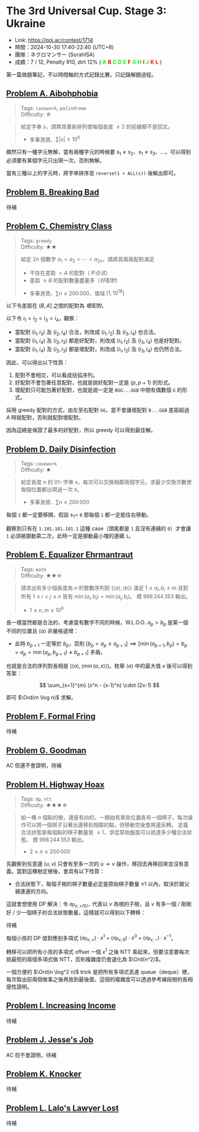 # The 3rd Universal Cup. Stage 3: Ukraine

- Link: <https://qoj.ac/contest/1714>
- 時間：2024-10-30 17:40-22:40 (UTC+8)
- 團隊：ネクロマンサー (SorahISA)
- 成績：7 / 12, Penalty 910, dirt 12% (
  <b style="color:lime">A</b>
  <b style="color:red">B</b>
  <b style="color:lime">C</b>
  <b style="color:lime">D</b>
  <b style="color:lime">E</b>
  <b style="color:red">F</b>
  <b style="color:lime">G</b>
  <b style="color:lime">H</b>
  <b style="color:red">I</b>
  <b style="color:lime">J</b>
  <b style="color:red">K</b>
  <b style="color:red">L</b>
)

第一篇做題筆記，不以時間軸的方式記錄比賽，只記錄解題過程。

## [Problem A. Aibohphobia](https://contest.ucup.ac/contest/1714/problem/8829)

> Tags: `casework`, `palindrome`  
> Difficulty: ☆

> 給定字串 $s$，請將其重新排列使每個長度 $\ge 2$ 的前綴都不是回文。
> * 多筆測資、$\sum |s| \le 10^6$

顯然只有一種字元無解，當有兩種字元的時候要 $s_1 \ne s_2$、$s_1 \ne s_3$、$\ldots$，可以得到必須要有某個字元只出現一次，否則無解。

當有三種以上的字元時，將字串排序並 `reverse(1 + ALL(s))` 後輸出即可。

## [Problem B. Breaking Bad](https://contest.ucup.ac/contest/1714/problem/8830)

待補

## [Problem C. Chemistry Class](https://contest.ucup.ac/contest/1714/problem/8831)

> Tags: `greedy`  
> Difficulty: ★★

> 給定 $2n$ 個數字 $a_1 < a_2 < \cdots < a_{2n}$，請將其兩兩配對滿足
> - 不存在差距 $> A$ 的配對（*不合法*）
> - 差距 $\ge B$ 的配對數量盡量多（*好配對*）
> * 多筆測資、$\sum n \le 200\,000$、值域 $[1, 10^{18}]$

以下令差距在 $(B, A]$ 之間的配對為 *壞配對*。

以下令 $i_1 < i_2 < i_3 < i_4$，觀察：

- 當配對 $(i_1, i_3)$ 及 $(i_2, i_4)$ 合法，則改成 $(i_1, i_2)$ 及 $(i_3, i_4)$ 也合法。
- 當配對 $(i_1, i_4)$ 及 $(i_2, i_3)$ 都是好配對，則改成 $(i_1, i_2)$ 及 $(i_3, i_4)$ 也是好配對。
- 當配對 $(i_1, i_4)$ 及 $(i_2, i_3)$ 都是壞配對，則改成 $(i_1, i_2)$ 及 $(i_3, i_4)$ 也仍然合法。

因此，可以得出以下性質：

1. 配對不會相交，可以看成括弧序列。
2. 好配對不會包著任意配對，也就是說好配對一定是 $(p, p+1)$ 的形式。
3. 壞配對只可能包著好配對，也就是說一定是 `BGG...GGB` 中間有偶數個 `G` 的形式。

採用 greedy 配對的方式，由左至右配對 `GG`，當不會讓壞配對 `B...GGB` 差距超過 $A$ 時就配對，否則就配對壞配對。

因為這總是保證了最多的好配對，所以 greedy 可以得到最佳解。

## [Problem D. Daily Disinfection](https://contest.ucup.ac/contest/1714/problem/8832)

> Tags: `casework`  
> Difficulty: ★

> 給定長度 $n$ 的 $01-$字串 $s$，每次可以交換相鄰兩個字元，求最少交換次數使每個位置都出現過一次 `0`。
> * 多筆測資、$\sum n \le 200\,000$

每個 `1` 都一定要移開，假設 $s_1 =$ `0` 那每個 `1` 都一定能往右移動。

觀察到只有在 `1.101.101.101.1` 這種 case（頭尾都是 `1` 且沒有連續的 `0`）才會讓 `1` 必須被挪動第二次，此時一定是挪動最小塊的連續 `1`。

## [Problem E. Equalizer Ehrmantraut](https://contest.ucup.ac/contest/1714/problem/8833)

> Tags: `math`  
> Difficulty: ★★☆

> 請求出有多少個長度為 $n$ 的整數序列對 $(\langle a \rangle, \langle b \rangle)$ 滿足 $1 \le a_i, b_i \le m$ 且對所有 $1 \le i < j \le n$ 皆有 $\min(a_i, b_j) = \min(a_j, b_i)$。
> 模 $998\,244\,353$ 輸出。
> * $1 \le n, m \le 10^6$

長一樣當然都是合法的，考慮當有數字不同的時候，W.L.O.G. $a_p > b_p$ 是第一個不同的位置且 $\langle a \rangle$ 非嚴格遞增：

- 此時 $b_{p+1}$ 一定等於 $b_p$，否則 $[ b_p < a_p \le a_{p+1} ] \implies [ \min(a_{p+1}, b_p) = b_p = a_p = \min(a_p, b_{p+1}) \ne b_{p+1} ]$ 矛盾。

也就是合法的序列對長相是 $(\langle a \rangle, \langle \min(a, x) \rangle)$。枚舉 $\langle a \rangle$ 中的最大值 $x$ 後可以得到答案：

$$
\sum_{x=1}^{m} (x^n - (x-1)^n) \cdot (2x-1)
$$

即可 $\Ord(m \log n)$ 求解。

## [Problem F. Formal Fring](https://contest.ucup.ac/contest/1714/problem/8834)

待補

## [Problem G. Goodman](https://contest.ucup.ac/contest/1714/problem/8835)

AC 但還不會證明，待補

## [Problem H. Highway Hoax](https://contest.ucup.ac/contest/1714/problem/8836)

> Tags: `dp`, `ntt`  
> Difficulty: ★★★☆

> 給一棵 $n$ 個點的樹，邊是有向的，一開始有某些位置各有一個棋子，每次操作可以將一個棋子沿著出邊移到相鄰的點，但移動完後會將邊反轉。
> 定義合法狀態是每個點的棋子數量皆 $\le 1$，求從原始盤面可以抵達多少種合法狀態。
> 模 $998\,244\,353$ 輸出。
> * $2 \le n \le 200\,000$

先觀察到任意邊 $(u, v)$ 只會有至多一次的 $u \to v$ 操作，移回去再移回來並沒有意義。當對這棵樹定根後，會具有以下性質：

- 合法狀態下，每個子樹的棋子數量必定是原始棋子數量 $\pm 1$ 以內，取決於跟父親連邊的方向。

這就會想使用 DP 解決：令 $\texttt{dp}_{v, +/0/-}$ 代表以 $v$ 為根的子樹，且 $v$ 有多一個 / 剛剛好 / 少一個棋子的合法狀態數量。這樣就可以得到以下轉移：

待補

每個小孩的 DP 值對應到多項式 $(\texttt{dp}_{v, +}) \cdot x^1 + (\texttt{dp}_{v, 0}) \cdot x^0 + (\texttt{dp}_{v, -}) \cdot x^{-1}$。

轉移可以把所有小孩的多項式 offset 一個 $x^1$ 之後 NTT 乘起來，但要注意要每次挑最短的兩個多項式做 NTT，否則複雜度仍會退化為 $\Ord(n^2)$。

一個方便的 $\Ord(n \log^2 n)$ trick 是把所有多項式丟進 queue（deque）裡，每次取出前兩個做事之後再放到最後面，這個的複雜度可以透過參考線段樹的長相感性證明。

## [Problem I. Increasing Income](https://contest.ucup.ac/contest/1714/problem/8837)

待補

## [Problem J. Jesse's Job](https://contest.ucup.ac/contest/1714/problem/8838)

AC 但不會證明，待補

## [Problem K. Knocker](https://contest.ucup.ac/contest/1714/problem/8839)

待補

## [Problem L. Lalo's Lawyer Lost](https://contest.ucup.ac/contest/1714/problem/8840)

待補
